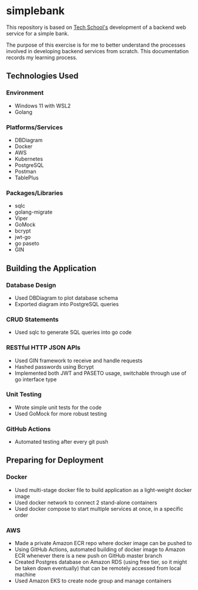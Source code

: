 # simplebank
This repository is based on [Tech School's](https://github.com/techschool/simplebank) development of a backend web service for a simple bank. 

The purpose of this exercise is for me to better understand the processes involved in developing backend services from scratch. This documentation records my learning process.

## Technologies Used
### Environment
- Windows 11 with WSL2
- Golang

### Platforms/Services
- DBDiagram
- Docker
- AWS
- Kubernetes
- PostgreSQL
- Postman
- TablePlus

### Packages/Libraries
- sqlc
- golang-migrate
- Viper
- GoMock
- bcrypt
- jwt-go
- go paseto
- GIN

## Building the Application
### Database Design
- Used DBDiagram to plot database schema
- Exported diagram into PostgreSQL queries

### CRUD Statements
- Used sqlc to generate SQL queries into go code

### RESTful HTTP JSON APIs
- Used GIN framework to receive and handle requests
- Hashed passwords using Bcrypt
- Implemented both JWT and PASETO usage, switchable through use of go interface type

### Unit Testing
- Wrote simple unit tests for the code
- Used GoMock for more robust testing

### GitHub Actions
- Automated testing after every git push

## Preparing for Deployment
### Docker
- Used multi-stage docker file to build application as a light-weight docker image
- Used docker network to connect 2 stand-alone containers
- Used docker compose to start multiple services at once, in a specific order

### AWS
- Made a private Amazon ECR repo where docker image can be pushed to
- Using GitHub Actions, automated building of docker image to Amazon ECR whenever there is a new push on GitHub master branch
- Created Postgres database on Amazon RDS (using free tier, so it might be taken down eventually) that can be remotely accessed from local machine
- Used Amazon EKS to create node group and manage containers
